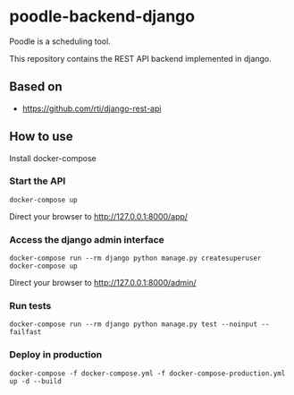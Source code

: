 # poodle-backend-django

Poodle is a scheduling tool. 

This repository contains the REST API backend implemented in django.

## Based on

 - https://github.com/rti/django-rest-api

## How to use

Install docker-compose

### Start the API

```shell
docker-compose up
```

Direct your browser to http://127.0.0.1:8000/app/

### Access the django admin interface

```shell
docker-compose run --rm django python manage.py createsuperuser
docker-compose up
```

Direct your browser to http://127.0.0.1:8000/admin/

### Run tests

```shell
docker-compose run --rm django python manage.py test --noinput --failfast
```
### Deploy in production

```shell
docker-compose -f docker-compose.yml -f docker-compose-production.yml up -d --build
```
